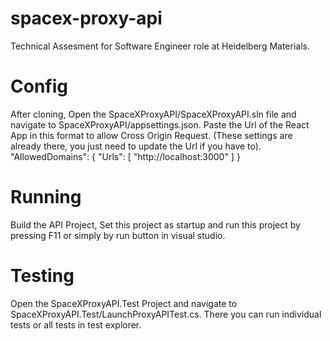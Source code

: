# spacex-proxy-api
Technical Assesment for Software Engineer role at Heidelberg Materials.

# Config
After cloning, Open the SpaceXProxyAPI/SpaceXProxyAPI.sln file and navigate to SpaceXProxyAPI/appsettings.json. Paste the Url of the React App in this format to allow Cross Origin Request. (These settings are already there, you just need to update the Url if you have to).
"AllowedDomains": {
    "Urls": [
      "http://localhost:3000"
    ]
}

# Running
Build the API Project, Set this project as startup and run this project by pressing F11 or simply by run button in visual studio.

# Testing
Open the SpaceXProxyAPI.Test Project and navigate to SpaceXProxyAPI.Test/LaunchProxyAPITest.cs. There you can run individual tests or all tests in test explorer.
